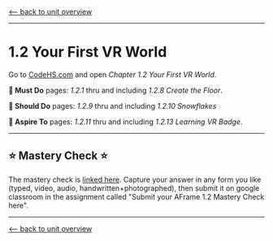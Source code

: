 [<-- back to unit overview](README.md)

---

# 1.2 Your First VR World


Go to [CodeHS.com](https://www.codehs.com) and open _Chapter 1.2 Your First VR World_.

__🍎 Must Do__ pages: _1.2.1_ thru and including _1.2.8 Create the Floor_.

__🥳 Should Do__ pages: _1.2.9_ thru and including _1.2.10 Snowflakes_

__🤯 Aspire To__ pages: _1.2.11_ thru and including _1.2.13 Learning VR Badge_.


---

## ⭐ Mastery Check ⭐
The mastery check is [linked here](). Capture your answer in any form you like (typed, video, audio, handwritten+photographed), then submit it on google classroom in the assignment called "Submit your AFrame 1.2 Mastery Check here".

---
[<-- back to unit overview](README.md)
